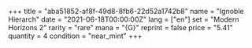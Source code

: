 +++
title = "aba51852-af8f-49d8-8fb6-22d52a1742b8"
name = "Ignoble Hierarch"
date = "2021-06-18T00:00:00Z"
lang = ["en"]
set = "Modern Horizons 2"
rarity = "rare"
mana = "{G}"
reprint = false
price = "5.41"
quantity = 4
condition = "near_mint"
+++
